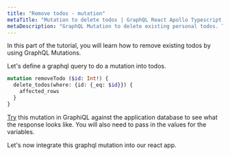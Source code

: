 ```yaml
---
title: "Remove todos - mutation"
metaTitle: "Mutation to delete todos | GraphQL React Apollo Typescript Tutorial"
metaDescription: "GraphQL Mutation to delete existing personal todos. Try the mutation in GraphiQL, passing the Authorization token to delete a todo"
---
```


In this part of the tutorial, you will learn how to remove existing todos by using GraphQL Mutations.

Let's define a graphql query to do a mutation into todos.

```graphql
mutation removeTodo ($id: Int!) {
  delete_todos(where: {id: {_eq: $id}}) {
    affected_rows
  }
}
```

[Try](https://learn.hasura.io/graphql/graphiql) this mutation in GraphiQL against the application database to see what the response looks like. You will also need to pass in the values for the variables.

Let's now integrate this graphql mutation into our react app.